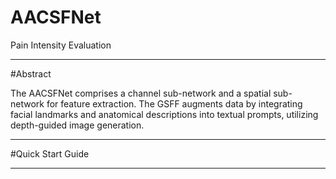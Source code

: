 # AACSFNet
Pain Intensity Evaluation

------------------------------------

#Abstract

The AACSFNet comprises a channel sub-network and a spatial sub-network for feature extraction. The GSFF augments data by integrating facial landmarks and anatomical descriptions into textual prompts, utilizing depth-guided image generation. 

------------------------------------

#Quick Start Guide

------------------------------------

